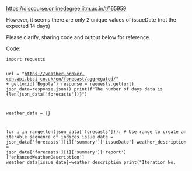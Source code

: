 https://discourse.onlinedegree.iitm.ac.in/t/165959

However, it seems there are only 2 unique values of issueDate (not the expected 14 days)</p>
<p>Please clarify, sharing code and output below for reference.</p>
<p>Code:</p>
<pre data-code-wrap="python"><code class="lang-python">import requests

url = "https://weather-broker-cdn.api.bbci.co.uk/en/forecast/aggregated/" + getlocid('Bogota')
response = requests.get(url)
json_data=response.json()
print(f"The number of days data is {len(json_data['forecasts'])}")

weather_data = {}

for i in range(len(json_data['forecasts'])): # Use range to create an iterable sequence of indices
  issue_date = json_data['forecasts'][i]['summary']['issueDate']
  weather_description = json_data['forecasts'][i]['summary']['report']['enhancedWeatherDescription']
  weather_data[issue_date]=weather_description
  print("Iteration No.
